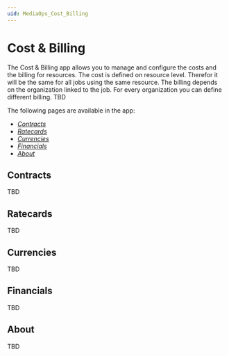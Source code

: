```yaml
---
uid: MediaOps_Cost_Billing
---
```


# Cost & Billing

The Cost & Billing app allows you to manage and configure the costs and the billing for resources. The cost is defined on resource level. Therefor it will be the same for all jobs using the same resource. The billing depends on the organization linked to the job. For every organization you can define different billing. TBD

The following pages are available in the app:

- [*Contracts*](#contracts)
- [*Ratecards*](#ratecards)
- [*Currencies*](#currencies)
- [*Financials*](#financials)
- [*About*](#about)

## Contracts

TBD

## Ratecards

TBD

## Currencies

TBD

## Financials

TBD

## About

TBD
